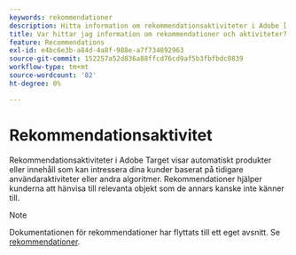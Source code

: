 ```yaml
---
keywords: rekommendationer
description: Hitta information om rekommendationsaktiviteter i Adobe [!DNL Target] som automatiskt visar produkter eller innehåll som kan intressera dina kunder baserat på tidigare användaraktivitet.
title: Var hittar jag information om rekommendationer och aktiviteter?
feature: Recommendations
exl-id: e4bc6e3b-a84d-4a8f-988e-a7f734892963
source-git-commit: 152257a52d836a88ffcd76cd9af5b3fbfbdc0839
workflow-type: tm+mt
source-wordcount: '82'
ht-degree: 0%

---
```


# Rekommendationsaktivitet

Rekommendationsaktiviteter i Adobe Target visar automatiskt produkter eller innehåll som kan intressera dina kunder baserat på tidigare användaraktiviteter eller andra algoritmer. Rekommendationer hjälper kunderna att hänvisa till relevanta objekt som de annars kanske inte känner till.

>[!NOTE]
>
>Dokumentationen för rekommendationer har flyttats till ett eget avsnitt. Se [rekommendationer](/help/main/c-recommendations/recommendations.md#concept_7556C8A4543942F2A77B13A29339C0C0).

